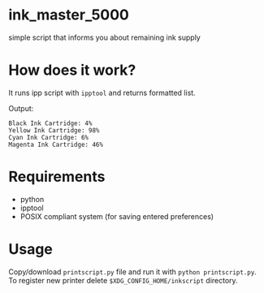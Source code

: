 # ink_master_5000
 simple script that informs you about remaining ink supply 
 # How does it work?
 It runs ipp script with `ipptool` and returns formatted list.
 
 Output:
 ```
 Black Ink Cartridge: 4%
 Yellow Ink Cartridge: 98%
 Cyan Ink Cartridge: 6%
 Magenta Ink Cartridge: 46%
 ```
 # Requirements
 - python
 - ipptool
 - POSIX compliant system (for saving entered preferences)
# Usage
Copy/download `printscript.py` file and run it with `python printscript.py`. To register new printer delete `$XDG_CONFIG_HOME/inkscript` directory.
